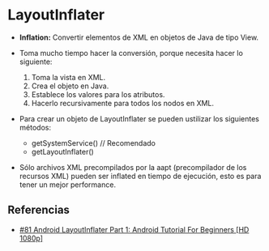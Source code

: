   LayoutInflater
==========================

- **Inflation:** Convertir elementos de XML en objetos de Java de tipo View.

- Toma mucho tiempo hacer la conversión, porque necesita hacer lo siguiente: 
	1. Toma la vista en XML.
	2. Crea el objeto en Java.
	3. Establece los valores para los atributos.
	4. Hacerlo recursivamente para todos los nodos en XML.

- Para crear un objeto de LayoutInflater se pueden ustilizar los siguientes métodos:
	- getSystemService() 	// Recomendado
	- getLayoutInflater()

- Sólo archivos XML precompilados por la aapt (precompilador de los recursos XML) pueden ser inflated en tiempo de ejecución, esto es para tener un mejor performance.

Referencias
------------
- [#81 Android LayoutInflater Part 1: Android Tutorial For Beginners [HD 1080p]](https://www.youtube.com/watch?v=fxVeFwtIpVc&list=PLonJJ3BVjZW6hYgvtkaWvwAVvOFB7fkLa&index=81&nohtml5=False)